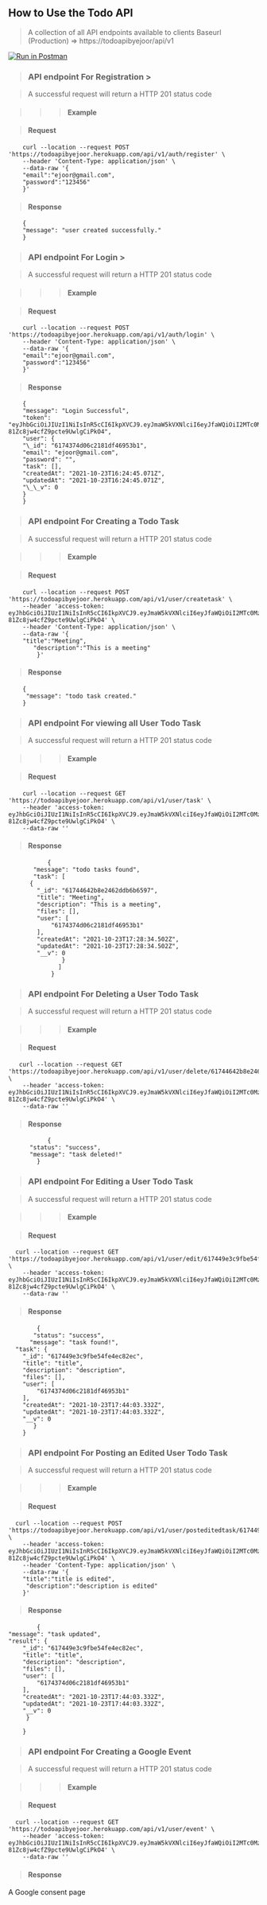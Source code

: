 ## How to Use the Todo API

> A collection of all API endpoints available to clients
> Baseurl (Production) => https://todoapibyejoor/api/v1

[![Run in Postman](https://run.pstmn.io/button.svg)](https://app.getpostman.com/run-collection/17239043-92595580-0431-40bc-a5ee-c6c63239fd48?action=collection%2Ffork&collection-url=entityId%3D17239043-92595580-0431-40bc-a5ee-c6c63239fd48%26entityType%3Dcollection%26workspaceId%3Ddf838b84-f850-4a84-b191-449bfd6d91e9#?env%5BNew%20Environment%5D=W10=)

> ### API endpoint For Registration >

> [](https://todoapibyejoor.herokuapp.com/api/v1/auth/register)

> A successful request will return a HTTP 201 status code

> > > #### Example

> #### Request

        curl --location --request POST 'https://todoapibyejoor.herokuapp.com/api/v1/auth/register' \
        --header 'Content-Type: application/json' \
        --data-raw '{
        "email":"ejoor@gmail.com",
        "password":"123456"
        }'

> #### Response

        {
        "message": "user created successfully."
        }

> ### API endpoint For Login >

> [](https://todoapibyejoor.herokuapp.com/api/v1/auth/login)

> A successful request will return a HTTP 201 status code

> > > #### Example

> #### Request

        curl --location --request POST 'https://todoapibyejoor.herokuapp.com/api/v1/auth/login' \
        --header 'Content-Type: application/json' \
        --data-raw '{
        "email":"ejoor@gmail.com",
        "password":"123456"
        }'

> #### Response

        {
        "message": "Login Successful",
        "token": "eyJhbGciOiJIUzI1NiIsInR5cCI6IkpXVCJ9.eyJmaW5kVXNlciI6eyJfaWQiOiI2MTc0Mzc0ZDA2YzIxODFkZjQ2OTUzYjEiLCJlbWFpbCI6ImVqb29yQGdtYWlsLmNvbSIsInBhc3N3b3JkIjoiJDJhJDEwJFVYemxSMm50RDJMY05rT09qOFFHNE9SYmIyeHEvNE00bWNCSC5yYTBXbmdEQVJsU3NtUFJLIiwidGFzayI6W10sImNyZWF0ZWRBdCI6IjIwMjEtMTAtMjNUMTY6MjQ6NDUuMDcxWiIsInVwZGF0ZWRBdCI6IjIwMjEtMTAtMjNUMTY6MjQ6NDUuMDcxWiIsIl9fdiI6MH0sImlhdCI6MTYzNTAwOTMwNiwiZXhwIjoxNjY2NTQ1MzA2fQ.kYy4vqBaOl9k3pW-81Zc8jw4cfZ9pcte9UwlgCiPkO4",
        "user": {
        "\_id": "6174374d06c2181df46953b1",
        "email": "ejoor@gmail.com",
        "password": "",
        "task": [],
        "createdAt": "2021-10-23T16:24:45.071Z",
        "updatedAt": "2021-10-23T16:24:45.071Z",
        "\_\_v": 0
        }
        }

> ### API endpoint For Creating a Todo Task

> [](https://todoapibyejoor.herokuapp.com/api/v1/user/createtask)

> A successful request will return a HTTP 201 status code

> > > #### Example

> #### Request

        curl --location --request POST 'https://todoapibyejoor.herokuapp.com/api/v1/user/createtask' \
        --header 'access-token: eyJhbGciOiJIUzI1NiIsInR5cCI6IkpXVCJ9.eyJmaW5kVXNlciI6eyJfaWQiOiI2MTc0Mzc0ZDA2YzIxODFkZjQ2OTUzYjEiLCJlbWFpbCI6ImVqb29yQGdtYWlsLmNvbSIsInBhc3N3b3JkIjoiJDJhJDEwJFVYemxSMm50RDJMY05rT09qOFFHNE9SYmIyeHEvNE00bWNCSC5yYTBXbmdEQVJsU3NtUFJLIiwidGFzayI6W10sImNyZWF0ZWRBdCI6IjIwMjEtMTAtMjNUMTY6MjQ6NDUuMDcxWiIsInVwZGF0ZWRBdCI6IjIwMjEtMTAtMjNUMTY6MjQ6NDUuMDcxWiIsIl9fdiI6MH0sImlhdCI6MTYzNTAwOTMwNiwiZXhwIjoxNjY2NTQ1MzA2fQ.kYy4vqBaOl9k3pW-81Zc8jw4cfZ9pcte9UwlgCiPkO4' \
        --header 'Content-Type: application/json' \
        --data-raw '{
        "title":"Meeting",
           "description":"This is a meeting"
            }'

> #### Response

        {
         "message": "todo task created."
        }

> ### API endpoint For viewing all User Todo Task

> [](https://todoapibyejoor.herokuapp.com/api/v1/user/task)

> A successful request will return a HTTP 201 status code

> > > #### Example

> #### Request

        curl --location --request GET 'https://todoapibyejoor.herokuapp.com/api/v1/user/task' \
        --header 'access-token: eyJhbGciOiJIUzI1NiIsInR5cCI6IkpXVCJ9.eyJmaW5kVXNlciI6eyJfaWQiOiI2MTc0Mzc0ZDA2YzIxODFkZjQ2OTUzYjEiLCJlbWFpbCI6ImVqb29yQGdtYWlsLmNvbSIsInBhc3N3b3JkIjoiJDJhJDEwJFVYemxSMm50RDJMY05rT09qOFFHNE9SYmIyeHEvNE00bWNCSC5yYTBXbmdEQVJsU3NtUFJLIiwidGFzayI6W10sImNyZWF0ZWRBdCI6IjIwMjEtMTAtMjNUMTY6MjQ6NDUuMDcxWiIsInVwZGF0ZWRBdCI6IjIwMjEtMTAtMjNUMTY6MjQ6NDUuMDcxWiIsIl9fdiI6MH0sImlhdCI6MTYzNTAwOTMwNiwiZXhwIjoxNjY2NTQ1MzA2fQ.kYy4vqBaOl9k3pW-81Zc8jw4cfZ9pcte9UwlgCiPkO4' \
        --data-raw ''

> #### Response

               {
           "message": "todo tasks found",
           "task": [
          {
            "_id": "61744642b8e2462ddb6b6597",
            "title": "Meeting",
            "description": "This is a meeting",
            "files": [],
            "user": [
                "6174374d06c2181df46953b1"
            ],
            "createdAt": "2021-10-23T17:28:34.502Z",
            "updatedAt": "2021-10-23T17:28:34.502Z",
            "__v": 0
                   }
                  ]
                }

> ### API endpoint For Deleting a User Todo Task

> [](https://todoapibyejoor.herokuapp.com/api/v1/user/delete/:taskid)

> A successful request will return a HTTP 201 status code

> > > #### Example

> #### Request

       curl --location --request GET 'https://todoapibyejoor.herokuapp.com/api/v1/user/delete/61744642b8e2462ddb6b6597' \
        --header 'access-token: eyJhbGciOiJIUzI1NiIsInR5cCI6IkpXVCJ9.eyJmaW5kVXNlciI6eyJfaWQiOiI2MTc0Mzc0ZDA2YzIxODFkZjQ2OTUzYjEiLCJlbWFpbCI6ImVqb29yQGdtYWlsLmNvbSIsInBhc3N3b3JkIjoiJDJhJDEwJFVYemxSMm50RDJMY05rT09qOFFHNE9SYmIyeHEvNE00bWNCSC5yYTBXbmdEQVJsU3NtUFJLIiwidGFzayI6W10sImNyZWF0ZWRBdCI6IjIwMjEtMTAtMjNUMTY6MjQ6NDUuMDcxWiIsInVwZGF0ZWRBdCI6IjIwMjEtMTAtMjNUMTY6MjQ6NDUuMDcxWiIsIl9fdiI6MH0sImlhdCI6MTYzNTAwOTMwNiwiZXhwIjoxNjY2NTQ1MzA2fQ.kYy4vqBaOl9k3pW-81Zc8jw4cfZ9pcte9UwlgCiPkO4' \
        --data-raw ''

> #### Response

               {
          "status": "success",
          "message": "task deleted!"
            }

> ### API endpoint For Editing a User Todo Task

> [](https://todoapibyejoor.herokuapp.com/api/v1/user/edit/:taskid)

> A successful request will return a HTTP 201 status code

> > > #### Example

> #### Request

      curl --location --request GET 'https://todoapibyejoor.herokuapp.com/api/v1/user/edit/617449e3c9fbe54fe4ec82ec' \
        --header 'access-token: eyJhbGciOiJIUzI1NiIsInR5cCI6IkpXVCJ9.eyJmaW5kVXNlciI6eyJfaWQiOiI2MTc0Mzc0ZDA2YzIxODFkZjQ2OTUzYjEiLCJlbWFpbCI6ImVqb29yQGdtYWlsLmNvbSIsInBhc3N3b3JkIjoiJDJhJDEwJFVYemxSMm50RDJMY05rT09qOFFHNE9SYmIyeHEvNE00bWNCSC5yYTBXbmdEQVJsU3NtUFJLIiwidGFzayI6W10sImNyZWF0ZWRBdCI6IjIwMjEtMTAtMjNUMTY6MjQ6NDUuMDcxWiIsInVwZGF0ZWRBdCI6IjIwMjEtMTAtMjNUMTY6MjQ6NDUuMDcxWiIsIl9fdiI6MH0sImlhdCI6MTYzNTAwOTMwNiwiZXhwIjoxNjY2NTQ1MzA2fQ.kYy4vqBaOl9k3pW-81Zc8jw4cfZ9pcte9UwlgCiPkO4' \
        --data-raw ''

> #### Response

            {
           "status": "success",
          "message": "task found!",
      "task": {
        "_id": "617449e3c9fbe54fe4ec82ec",
        "title": "title",
        "description": "description",
        "files": [],
        "user": [
            "6174374d06c2181df46953b1"
        ],
        "createdAt": "2021-10-23T17:44:03.332Z",
        "updatedAt": "2021-10-23T17:44:03.332Z",
        "__v": 0
           }
        }

> ### API endpoint For Posting an Edited User Todo Task

> [](https://todoapibyejoor.herokuapp.com/api/v1/user/posteditedtask/:taskid)

> A successful request will return a HTTP 201 status code

> > > #### Example

> #### Request

      curl --location --request POST 'https://todoapibyejoor.herokuapp.com/api/v1/user/posteditedtask/617449e3c9fbe54fe4ec82ec' \
        --header 'access-token: eyJhbGciOiJIUzI1NiIsInR5cCI6IkpXVCJ9.eyJmaW5kVXNlciI6eyJfaWQiOiI2MTc0Mzc0ZDA2YzIxODFkZjQ2OTUzYjEiLCJlbWFpbCI6ImVqb29yQGdtYWlsLmNvbSIsInBhc3N3b3JkIjoiJDJhJDEwJFVYemxSMm50RDJMY05rT09qOFFHNE9SYmIyeHEvNE00bWNCSC5yYTBXbmdEQVJsU3NtUFJLIiwidGFzayI6W10sImNyZWF0ZWRBdCI6IjIwMjEtMTAtMjNUMTY6MjQ6NDUuMDcxWiIsInVwZGF0ZWRBdCI6IjIwMjEtMTAtMjNUMTY6MjQ6NDUuMDcxWiIsIl9fdiI6MH0sImlhdCI6MTYzNTAwOTMwNiwiZXhwIjoxNjY2NTQ1MzA2fQ.kYy4vqBaOl9k3pW-81Zc8jw4cfZ9pcte9UwlgCiPkO4' \
        --header 'Content-Type: application/json' \
        --data-raw '{
        "title":"title is edited",
         "description":"description is edited"
        }'

> #### Response

            {
    "message": "task updated",
    "result": {
        "_id": "617449e3c9fbe54fe4ec82ec",
        "title": "title",
        "description": "description",
        "files": [],
        "user": [
            "6174374d06c2181df46953b1"
        ],
        "createdAt": "2021-10-23T17:44:03.332Z",
        "updatedAt": "2021-10-23T17:44:03.332Z",
        "__v": 0
         }

        }

> ### API endpoint For Creating a Google Event

> [](https://todoapibyejoor.herokuapp.com/api/v1/user/event)

> A successful request will return a HTTP 201 status code

> > > #### Example

> #### Request

      curl --location --request GET 'https://todoapibyejoor.herokuapp.com/api/v1/user/event' \
        --header 'access-token: eyJhbGciOiJIUzI1NiIsInR5cCI6IkpXVCJ9.eyJmaW5kVXNlciI6eyJfaWQiOiI2MTc0Mzc0ZDA2YzIxODFkZjQ2OTUzYjEiLCJlbWFpbCI6ImVqb29yQGdtYWlsLmNvbSIsInBhc3N3b3JkIjoiJDJhJDEwJFVYemxSMm50RDJMY05rT09qOFFHNE9SYmIyeHEvNE00bWNCSC5yYTBXbmdEQVJsU3NtUFJLIiwidGFzayI6W10sImNyZWF0ZWRBdCI6IjIwMjEtMTAtMjNUMTY6MjQ6NDUuMDcxWiIsInVwZGF0ZWRBdCI6IjIwMjEtMTAtMjNUMTY6MjQ6NDUuMDcxWiIsIl9fdiI6MH0sImlhdCI6MTYzNTAwOTMwNiwiZXhwIjoxNjY2NTQ1MzA2fQ.kYy4vqBaOl9k3pW-81Zc8jw4cfZ9pcte9UwlgCiPkO4' \
        --data-raw ''

> #### Response

A Google consent page
